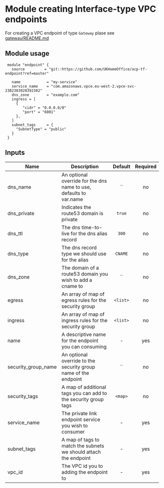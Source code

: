 
# Module creating Interface-type VPC endpoints

For creating a VPC endpoint of type `Gateway` plase see [gateway/README.md](./gateway/README.md)

## Module usage

     module "endpoint" {
       source         = "git::https://github.com/UKHomeOffice/acp-tf-endpoint?ref=master"

       name            = "my-service"
       service_name    = "com.amazonaws.vpce.eu-west-2.vpce-svc-2382383928392382"
       dns_zone        = "example.com"
       ingress = [
         {
            "cidr" = "0.0.0.0/0"
            "port" = "6001"
         },
       ]
       subnet_tags     = {
         "SubnetType" = "public"
       }
     }



## Inputs

| Name | Description | Default | Required |
|------|-------------|:-----:|:-----:|
| dns_name | An optional override for the dns name to use, defaults to var.name | `` | no |
| dns_private | Indicates the route53 domain is private | `true` | no |
| dns_ttl | The dns time-to-live for the dns alias record | `300` | no |
| dns_type | The dns record type we should use for the alias | `CNAME` | no |
| dns_zone | The domain of a route53 domain you wish to add a cname to | `` | no |
| egress | An array of map of egress rules for the security group | `<list>` | no |
| ingress | An array of map of ingress rules for the security group | `<list>` | no |
| name | A descriptive name for the endpoint you can consuming | - | yes |
| security_group_name | An optional override to the security group name of the endpoint | `` | no |
| security_tags | A map of additional tags you can add to the security group tags | `<map>` | no |
| service_name | The private link endpoint service you wish to consumer | - | yes |
| subnet_tags | A map of tags to match the subnets we should attach the endpoint | - | yes |
| vpc_id | The VPC id you to adding the endpoint to | - | yes |

